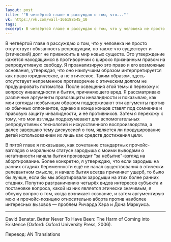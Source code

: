 ```yaml
---
layout: post
title: '"В четвёртой главе я рассуждаю о том, что..."'
vk: https://vk.com/wall-166188545_10
tags: 
excerpt: В четвёртой главе я рассуждаю о том, что у человека не просто отсутствует обязанность репродукции, но также что существует и (этический) долг не привносить в мир новых существ. Это утверждение кажется находящимся в противоречии с широко признанным правом на репродуктивную свободу. Я проанализирую это право и его возможные основания, утверждая, что...
---
```

В четвёртой главе я рассуждаю о том, что у человека не просто отсутствует обязанность репродукции, но также что существует и (этический) долг не привносить в мир новых существ. Это утверждение кажется находящимся в противоречии с широко признанным правом на репродуктивную свободу. Я проанализирую это право и его возможные основания, утверждая, что оно наилучшим образом интерпретируется как право юридическое, а не этическое. Таким образом, здесь отсутствует непременное противоречие с этическим долгом не продуцировать потомства. После освещения этой темы я перехожу к вопросу инвалидности и бытия, причиняющего вред. Я рассматриваю различные аргументы правозащиты инвалидности и показываю, как мои взгляды необычным образом поддерживают эти аргументы против их обычных оппонентов, однако в конце концов ставят под сомнение и правовую защиту инвалидности, и её противников. Затем я перехожу к тому, что мои взгляды подразумевают для вспомогательных репродуктивных технологий и искусственного воспроизводства, а далее завершаю тему дискуссией о том, является ли продуцирование детей использованием их лишь как средств достижения цели. 

В пятой главе я показываю, как сочетание стандартных прочойс-взглядов о моральном статусе зародыша с моими выводами о негативности начала бытия производит "за небытие"-взгляд на абортирование. Более конкретно, я утверждаю, что если зародыш на ранних стадиях беременности ещё не начал существования в этически релевантном смысле, и начало бытия всегда причиняет ущерб, то было бы лучше, если бы мы абортировали зародыши на этих более ранних стадиях. Попутно разграничению четырёх видов интересов субъекта и постановке вопроса, какой из них является этически значимым, я обсужу вопрос о том, когда возникает сознание, и затем аргументирую мою и прочойс-позицию относительно аборта против наиболее интересных вызовов — проблем Ричарда Хэра и Дона Маркуиса. 

-----------------------------------------------

David Benatar. Better Never To Have Been: The Harm of Coming into Existence (Oxford: Oxford University Press, 2006).

Перевод: AN Translations